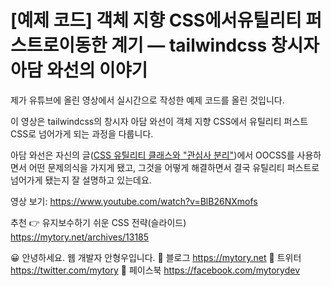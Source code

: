 # [예제 코드] 객체 지향 CSS에서유틸리티 퍼스트로이동한 계기 — tailwindcss 창시자 아담 와선의 이야기

제가 유튜브에 올린 영상에서 실시간으로 작성한 예제 코드를 올린 것입니다.

이 영상은 tailwindcss의 창시자 아담 와선이 객체 지향 CSS에서 유틸리티 퍼스트 CSS로 넘어가게 되는 과정을 다룹니다.

아담 와선은 자신의 글([CSS 유틸리티 클래스와 "관심사 분리"](https://adamwathan.me/css-utility-classes-and-separation-of-concerns/))에서 OOCSS를 사용하면서 어떤 문제의식을 가지게 됐고, 그것을 어떻게 해결하면서 결국 유틸리티 퍼스트로 넘어가게 됐는지 잘 설명하고 있는데요.

영상 보기: <https://www.youtube.com/watch?v=BlB26NXmofs>

추천 👉 유지보수하기 쉬운 CSS 전략(슬라이드) https://mytory.net/archives/13185

😀 안녕하세요. 웹 개발자 안형우입니다.
📌 블로그 https://mytory.net
📌 트위터 https://twitter.com/mytory
📌 페이스북 https://facebook.com/mytorydev